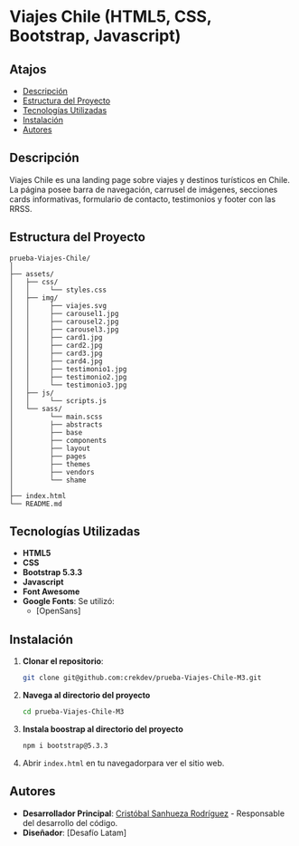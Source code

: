 # Viajes Chile (HTML5, CSS, Bootstrap, Javascript)

## Atajos

- [Descripción](#descripción)
- [Estructura del Proyecto](#estructura-del-proyecto)
- [Tecnologías Utilizadas](#tecnologías-utilizadas)
- [Instalación](#instalación)
- [Autores](#autores)

## Descripción

Viajes Chile es una landing page sobre viajes y destinos turísticos en Chile. La página posee barra de navegación, carrusel de imágenes, secciones cards informativas, formulario de contacto, testimonios y footer con las RRSS.


## Estructura del Proyecto

```plaintext
prueba-Viajes-Chile/
│
├── assets/
│   ├── css/
│   │     └── styles.css
│   ├── img/
│   │     ├── viajes.svg
│   │     ├── carousel1.jpg
│   │     ├── carousel2.jpg
│   │     ├── carousel3.jpg
│   │     ├── card1.jpg
│   │     ├── card2.jpg
│   │     ├── card3.jpg
│   │     ├── card4.jpg
│   │     ├── testimonio1.jpg
│   │     ├── testimonio2.jpg
│   │     └── testimonio3.jpg
│   ├── js/
│   │     └── scripts.js
│   └── sass/
│         └── main.scss
│         ├── abstracts
│         ├── base
│         ├── components
│         ├── layout
│         ├── pages
│         ├── themes
│         ├── vendors
│         └── shame
│      
├── index.html
└── README.md
```

## Tecnologías Utilizadas

- **HTML5**
- **CSS**
- **Bootstrap 5.3.3**
- **Javascript**
- **Font Awesome**
- **Google Fonts**: Se utilizó:
  - [OpenSans]



## Instalación

1. **Clonar el repositorio**:
    ```bash
    git clone git@github.com:crekdev/prueba-Viajes-Chile-M3.git
    ```
2. **Navega al directorio del proyecto**
    ```bash
    cd prueba-Viajes-Chile-M3
    ```
3. **Instala boostrap al directorio del proyecto**
    ```bash
    npm i bootstrap@5.3.3
    ```    
4. Abrir `index.html` en tu navegadorpara ver el sitio web.


## Autores

- **Desarrollador Principal**: [Cristóbal Sanhueza Rodríguez](https://github.com/crekdev/) - Responsable del desarrollo del código.
- **Diseñador**: [Desafío Latam]